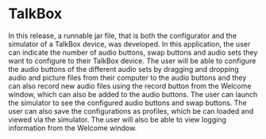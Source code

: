 # TalkBox
In this release, a runnable jar file, that is both the configurator and the simulator of a TalkBox device, was developed. In this application, the user can indicate the number of audio buttons, swap buttons and audio sets they want to configure to their TalkBox device. The user will be able to configure the audio buttons of the different audio sets by dragging and dropping audio and picture files from their computer to the audio buttons and they can also record new audio files using the record button from the Welcome window, which can also be added to the audio buttons. The user can launch the simulator to see the configured audio buttons and swap buttons. The user can also save the configurations as profiles, which be can loaded and viewed via the simulator. The user will also be able to view logging information from the Welcome window.
